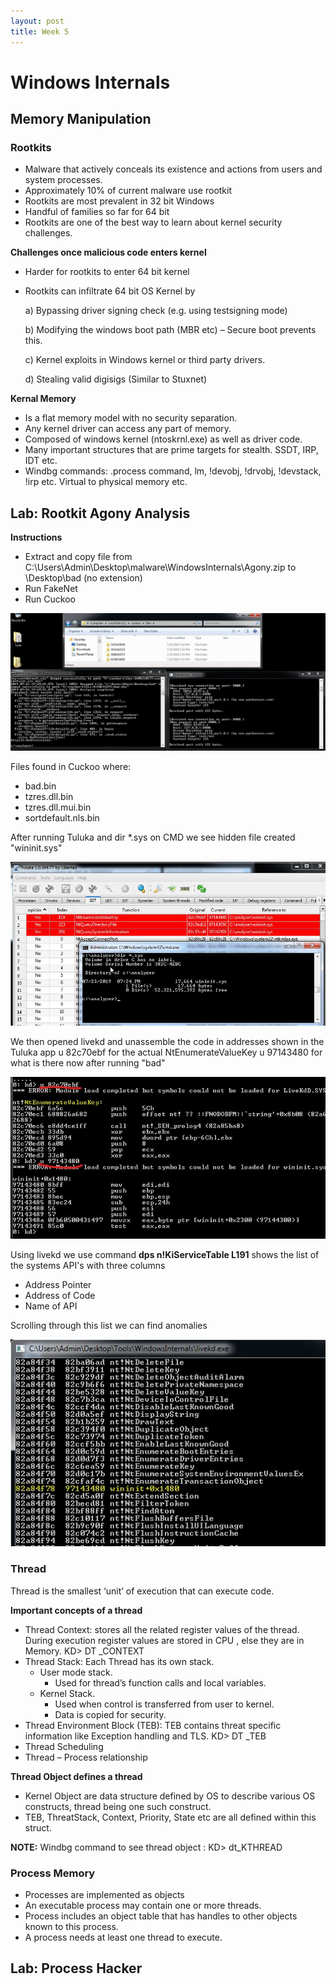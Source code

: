 ```yaml
---
layout: post
title: Week 5
---
```

# Windows Internals
## Memory Manipulation 
### Rootkits 
- Malware that actively conceals its existence and actions from users and system processes.
- Approximately 10% of current malware use rootkit
- Rootkits are most prevalent in 32 bit Windows
- Handful of families so far for 64 bit
- Rootkits are one of the best way to learn about kernel security challenges.

**Challenges once malicious code enters kernel**
- Harder for rootkits to enter 64 bit kernel
- Rootkits can infiltrate 64 bit OS Kernel by

  a) Bypassing driver signing check (e.g. using testsigning mode)
  
  b) Modifying the windows boot path (MBR etc) – Secure boot prevents this.
  
  c) Kernel exploits in Windows kernel  or third party drivers.
  
  d) Stealing valid digisigs (Similar to Stuxnet)

**Kernal Memory**
- Is a flat memory model with no security separation. 
- Any kernel driver can access any part of memory. 
- Composed of windows kernel (ntoskrnl.exe) as well as driver code. 
- Many important structures that are prime targets for stealth. SSDT, IRP, IDT etc. 
- Windbg commands: .process command, lm, !devobj, !drvobj, !devstack, !irp etc. Virtual to physical memory etc.

## Lab: Rootkit Agony Analysis
**Instructions** 
- Extract and copy file from C:\Users\Admin\Desktop\malware\WindowsInternals\Agony.zip  to \Desktop\bad (no extension)
- Run FakeNet
- Run Cuckoo

<img src= "https://raw.githubusercontent.com/viscovin/viscovin.github.io/master/images/agony1.JPG">

Files found in Cuckoo where:
- bad.bin
- tzres.dll.bin
- tzres.dll.mui.bin
- sortdefault.nls.bin

After running Tuluka and dir \*.sys on CMD we see hidden file created "wininit.sys"

<img src= "https://raw.githubusercontent.com/viscovin/viscovin.github.io/master/images/agony2.JPG">

We then opened livekd and unassemble the code in addresses shown in the Tuluka app
u 82c70ebf for the actual NtEnumerateValueKey 
u 97143480 for what is there now after running "bad"

<img src= "https://raw.githubusercontent.com/viscovin/viscovin.github.io/master/images/agony3.jpg">

Using livekd we use command **dps n!KiServiceTable L191** shows the list of the systems API's with three columns 
- Address Pointer
- Address of Code 
- Name of API

Scrolling through this list we can find anomalies 

<img src= "https://raw.githubusercontent.com/viscovin/viscovin.github.io/master/images/agony4.jpg">

### Thread
Thread is the smallest ‘unit’ of execution that can execute code.

**Important concepts of a thread**
- Thread Context: stores all the related register values of the thread. During execution register values are stored in CPU , else they are in Memory.  KD> DT _CONTEXT
- Thread Stack: Each Thread has its own stack.   
   * User mode stack. 
       - Used for thread’s function calls and local variables. 
   * Kernel Stack. 
      - Used when control is transferred from user to kernel. 
      - Data is copied for security.
- Thread Environment Block (TEB): TEB contains threat specific information like Exception handling and TLS. KD> DT _TEB
- Thread Scheduling
- Thread – Process relationship

**Thread Object defines a thread**
- Kernel Object are data structure defined by OS to describe various OS constructs, thread being one such construct.
- TEB, ThreatStack, Context, Priority, State etc are all defined within this struct.

**NOTE:** Windbg command to see thread object : KD> dt_KTHREAD

### Process Memory 
- Processes are implemented as objects
- An executable process may contain one or more threads.
- Process includes an object table that has handles to other objects known to this process. 
- A process needs at least one thread to execute.

## Lab: Process Hacker

